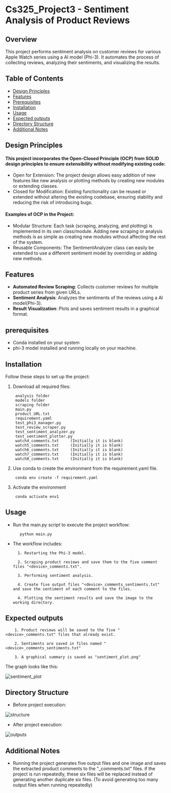 # Cs325_Project3 - Sentiment Analysis of Product Reviews

## Overview
This project performs sentiment analysis on customer reviews for various Apple Watch series using a AI model (Phi-3). It automates the process of collecting reviews, analyzing their sentiments, and visualizing the results.

## Table of Contents
- [Design Principles](#design-principles)
- [Features](#features)
- [Prerequisites](#prerequisites)
- [Installation](#installation)
- [Usage](#usage)
- [Expected outputs](#expected-outputs)
- [Directory Structure](#directory-structure)
- [Additional Notes](#additional-notes)

## Design Principles
#### This project incorporates the Open-Closed Principle (OCP) from SOLID design principles to ensure extensibility without modifying existing code:
- Open for Extension: The project design allows easy addition of new features like new analysis or plotting methods by creating new modules or extending classes.
- Closed for Modification: Existing functionality can be reused or extended without altering the existing codebase, ensuring stability and reducing the risk of introducing bugs.

#### Examples of OCP in the Project:
- Modular Structure: Each task (scraping, analyzing, and plotting) is implemented in its own class/module. Adding new scraping or analysis methods is as simple as creating new modules without affecting the rest of the system.
- Reusable Components: The SentimentAnalyzer class can easily be extended to use a different sentiment model by overriding or adding new methods.

## Features
- **Automated Review Scraping**: Collects customer reviews for multiple product series from given URLs.
- **Sentiment Analysis**: Analyzes the sentiments of the reviews using a AI model(Phi-3).
- **Result Visualization**: Plots and saves sentiment results in a graphical format.

## prerequisites
- Conda installed on your system
- phi-3 model installed and running locally on your machine.


## Installation

Follow these steps to set up the project:
1. Download all required files: 

        analysis folder
        models folder
        scraping folder
        main.py
        product_URL.txt
        requirement.yaml
        test_phi3_manager.py
        test_review_scraper.py
        test_sentiment_analyzer.py
        test_sentiment_plotter.py
        watch4_comments.txt     (Initially it is blank)
        watch5_comments.txt     (Initially it is blank)
        watch6_comments.txt     (Initially it is blank)
        watch7_comments.txt     (Initially it is blank)
        watch8_comments.txt     (Initially it is blank)
        

2. Use conda to create the environment from the requirement.yaml file.

        conda env create -f requirement.yaml

3. Activate the environment

        conda activate env1


## Usage
- Run the main.py script to execute the project workflow:
  
         python main.py

- The workflow includes:

        1. Restarting the Phi-3 model.
  
        2. Scraping product reviews and save them to the five comment files "<device>_comments.txt".
  
        3. Performing sentiment analysis.
  
        4. Create five output files "<device>_comments_sentiments.txt" and save the sentiment of each comment to the files.
  
        4. Plotting the sentiment results and save the image to the working directory.

## Expected outputs

        1. Product reviews will be saved to the five "<device>_comments.txt" files that already exist.
  
        2. Sentiments are saved in files named "<device>_comments_sentiments.txt"
  
        3. A graphical summary is saved as "sentiment_plot.png"

The graph looks like this:

![sentiment_plot](https://github.com/user-attachments/assets/f5f742b5-40e2-4c22-a4f9-4811d3266aa3)


## Directory Structure
- Before project execution:
  
![structure](https://github.com/user-attachments/assets/c2a4c696-ab68-4ce7-86d2-0eb288e34a74)

- After project execution:
  
![outputs](https://github.com/user-attachments/assets/d64eb268-69a9-4467-9199-4f5c202505be)

## Additional Notes
- Running the project generates five output files and one image and saves the extracted product comments to the "_comments.txt" files. if the project is run repeatedly, these six files will be replaced instead of generating another duplicate six files. (To avoid generating too many output files when running repeatedly)


